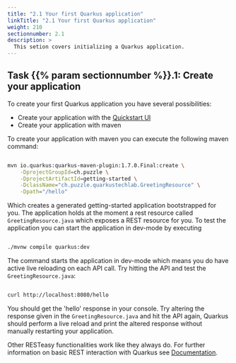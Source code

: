 ```yaml
---
title: "2.1 Your first Quarkus application"
linkTitle: "2.1 Your first Quarkus application"
weight: 210
sectionnumber: 2.1
description: >
  This setion covers initializing a Quarkus application.
---
```


## Task {{% param sectionnumber %}}.1: Create your application

To create your first Quarkus application you have several possibilities:
* Create your application with the [Quickstart UI](https://code.quarkus.io/)
* Create your application with maven

To create your application with maven you can execute the following maven
command:

```bash

mvn io.quarkus:quarkus-maven-plugin:1.7.0.Final:create \
    -DprojectGroupId=ch.puzzle \
    -DprojectArtifactId=getting-started \
    -DclassName="ch.puzzle.quarkustechlab.GreetingResource" \
    -Dpath="/hello"

```

Which creates a generated getting-started application bootstrapped for you. The
application holds at the moment a rest resource called `GreetingResource.java`
which exposes a REST resource for you.
To test the application you can start the application in dev-mode by executing

```bash

./mvnw compile quarkus:dev

```

The command starts the application in dev-mode which means you do have active
live reloading on each API call. Try hitting the API and test the
`GreetingResource.java`:

```bash

curl http://localhost:8080/hello

```

You should get the 'hello' response in your console. Try altering the response
given in the `GreetingResource.java` and hit the API again, Quarkus should perform
a live reload and print the altered response without manually restarting your
application.

Other RESTeasy functionalities work like they always do. For further information on basic REST interaction with Quarkus see [Documentation](https://quarkus.io/guides/rest-json).
